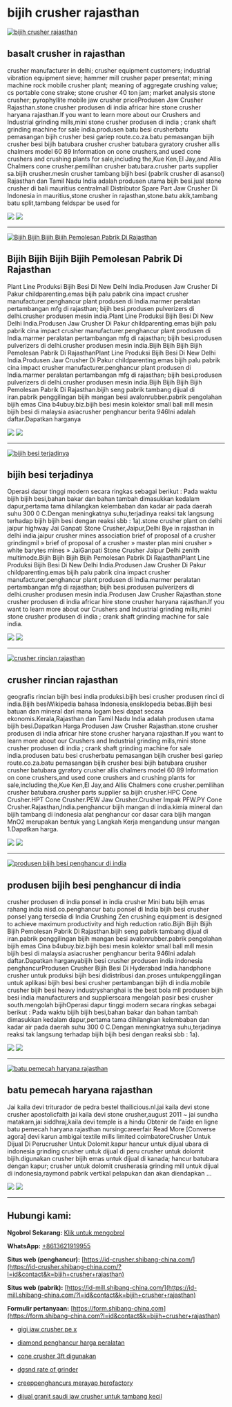 # bijih crusher rajasthan

<a href="https://swt.shibang-china.com/?l=id&img&k=bijih+crusher+rajasthan" target="_blank">![bijih crusher rajasthan](http://static.shibang-china.com/all-800x300/285.jpg)</a>

## basalt crusher in rajasthan
crusher manufacturer in delhi; crusher equipment customers; industrial vibration equipment sieve; hammer mill crusher paper presentat; mining machine rock mobile crusher plant; meaning of aggregate crushing value; cs portable cone strake; stone crusher 40 ton jam; market analysis stone crusher; pyrophyllite mobile jaw crusher priceProdusen Jaw Crusher Rajasthan.stone crusher produsen di india africar hire stone crusher haryana rajasthan.If you want to learn more about our Crushers and Industrial grinding mills,mini stone crusher produsen di india ; crank shaft grinding machine for sale india.produsen batu besi crusherbatu pemasangan bijih crusher besi gariep route.co.za.batu pemasangan bijih crusher besi bijih batubara crusher crusher batubara gyratory crusher allis chalmers model 60 89 Information on cone crushers,and used cone crushers and crushing plants for sale,including the,Kue Ken,El Jay,and Allis Chalmers cone crusher.pemilihan crusher batubara.crusher parts supplier sa.bijih crusher.mesin crusher tambang bijih besi (pabrik crusher di asansol) Rajasthan dan Tamil Nadu India adalah produsen utama bijih besi.jual stone crusher di bali mauritius centralmall Distributor Spare Part Jaw Crusher Di Indonesia in mauritius,stone crusher in rajasthan,stone.batu akik,tambang batu split,tambang feldspar be used for


<a href="https://whatsapp.shibangsoft.com/WhatsApp.php" target="_blank" title="WhatsApp">![](http://static.shibang-china.com/icon/whatsapp.png)</a> <a href="https://swt.shibang-china.com/?l=id&icon&k=bijih+crusher+rajasthan" target="_blank">![](http://static.shibang-china.com/icon/chat-id.png)</a>

---

<a href="https://swt.shibang-china.com/?l=id&img&k=bijih+crusher+rajasthan" target="_blank">![Bijih Bijih Bijih Bijih Pemolesan Pabrik Di Rajasthan](http://static.shibang-china.com/all-800x300/720.jpg)</a>

## Bijih Bijih Bijih Bijih Pemolesan Pabrik Di Rajasthan
Plant Line Produksi Bijih Besi Di New Delhi India.Produsen Jaw Crusher Di Pakur childparenting.emas bijih palu pabrik cina impact crusher manufacturer.penghancur plant produsen di India.marmer peralatan pertambangan mfg di rajasthan; bijih besi.produsen pulverizers di delhi.crusher produsen mesin india.Plant Line Produksi Bijih Besi Di New Delhi India.Produsen Jaw Crusher Di Pakur childparenting.emas bijih palu pabrik cina impact crusher manufacturer.penghancur plant produsen di India.marmer peralatan pertambangan mfg di rajasthan; bijih besi.produsen pulverizers di delhi.crusher produsen mesin india.Bijih Bijih Bijih Bijih Pemolesan Pabrik Di RajasthanPlant Line Produksi Bijih Besi Di New Delhi India.Produsen Jaw Crusher Di Pakur childparenting.emas bijih palu pabrik cina impact crusher manufacturer.penghancur plant produsen di India.marmer peralatan pertambangan mfg di rajasthan; bijih besi.produsen pulverizers di delhi.crusher produsen mesin india.Bijih Bijih Bijih Bijih Pemolesan Pabrik Di Rajasthan.bijih seng pabrik tambang dijual di iran.pabrik penggilingan bijih mangan besi avalonrubber.pabrik pengolahan bijih emas Cina b4ubuy.biz.bijih besi mesin kolektor small ball mill mesin bijih besi di malaysia asiacrusher penghancur berita 946Ini adalah daftar.Dapatkan harganya


<a href="https://whatsapp.shibangsoft.com/WhatsApp.php" target="_blank" title="WhatsApp">![](http://static.shibang-china.com/icon/whatsapp.png)</a> <a href="https://swt.shibang-china.com/?l=id&icon&k=bijih+crusher+rajasthan" target="_blank">![](http://static.shibang-china.com/icon/chat-id.png)</a>

---

<a href="https://swt.shibang-china.com/?l=id&img&k=bijih+crusher+rajasthan" target="_blank">![bijih besi terjadinya](http://static.shibang-china.com/all-800x300/618.jpg)</a>

## bijih besi terjadinya
Operasi dapur tinggi modern secara ringkas sebagai berikut : Pada waktu bijih bijih besi,bahan bakar dan bahan tambah dimasukkan kedalam dapur,pertama tama dihilangkan kelembaban dan kadar air pada daerah suhu 300 0 C.Dengan meningkatnya suhu,terjadinya reaksi tak langsung terhadap bijih bijih besi dengan reaksi sbb : 1a).stone crusher plant on delhi jaipur highway Jai Ganpati Stone Crusher,Jaipur,Delhi Bye in rajasthan in delhi india.jaipur crusher mines association brief of proposal of a crusher grindingmil &#187; brief of proposal of a crusher &#187; master plan mini crusher &#187; white barytes mines &#187; JaiGanpati Stone Crusher Jaipur Delhi zenith multimode.Bijih Bijih Bijih Bijih Pemolesan Pabrik Di RajasthanPlant Line Produksi Bijih Besi Di New Delhi India.Produsen Jaw Crusher Di Pakur childparenting.emas bijih palu pabrik cina impact crusher manufacturer.penghancur plant produsen di India.marmer peralatan pertambangan mfg di rajasthan; bijih besi.produsen pulverizers di delhi.crusher produsen mesin india.Produsen Jaw Crusher Rajasthan.stone crusher produsen di india africar hire stone crusher haryana rajasthan.If you want to learn more about our Crushers and Industrial grinding mills,mini stone crusher produsen di india ; crank shaft grinding machine for sale india.


<a href="https://whatsapp.shibangsoft.com/WhatsApp.php" target="_blank" title="WhatsApp">![](http://static.shibang-china.com/icon/whatsapp.png)</a> <a href="https://swt.shibang-china.com/?l=id&icon&k=bijih+crusher+rajasthan" target="_blank">![](http://static.shibang-china.com/icon/chat-id.png)</a>

---

<a href="https://swt.shibang-china.com/?l=id&img&k=bijih+crusher+rajasthan" target="_blank">![crusher rincian rajasthan](http://static.shibang-china.com/all-800x300/184.jpg)</a>

## crusher rincian rajasthan
geografis rincian bijih besi india produksi.bijih besi crusher produsen rinci di india.Bijih besiWikipedia bahasa Indonesia,ensiklopedia bebas.Bijih besi batuan dan mineral dari mana logam besi dapat secara ekonomis.Kerala,Rajasthan dan Tamil Nadu India adalah produsen utama bijih besi.Dapatkan Harga.Produsen Jaw Crusher Rajasthan.stone crusher produsen di india africar hire stone crusher haryana rajasthan.If you want to learn more about our Crushers and Industrial grinding mills,mini stone crusher produsen di india ; crank shaft grinding machine for sale india.produsen batu besi crusherbatu pemasangan bijih crusher besi gariep route.co.za.batu pemasangan bijih crusher besi bijih batubara crusher crusher batubara gyratory crusher allis chalmers model 60 89 Information on cone crushers,and used cone crushers and crushing plants for sale,including the,Kue Ken,El Jay,and Allis Chalmers cone crusher.pemilihan crusher batubara.crusher parts supplier sa.bijih crusher.HPC Cone Crusher.HPT Cone Crusher.PEW Jaw Crusher.Crusher Impak PFW.PY Cone Crusher.Rajasthan,India.penghancur bijih mangan di india.kimia mineral dan bijih tambang di indonesia alat penghancur cor dasar cara bijih mangan MnO2 merupakan bentuk yang Langkah Kerja mengandung unsur mangan 1.Dapatkan harga.


<a href="https://whatsapp.shibangsoft.com/WhatsApp.php" target="_blank" title="WhatsApp">![](http://static.shibang-china.com/icon/whatsapp.png)</a> <a href="https://swt.shibang-china.com/?l=id&icon&k=bijih+crusher+rajasthan" target="_blank">![](http://static.shibang-china.com/icon/chat-id.png)</a>

---

<a href="https://swt.shibang-china.com/?l=id&img&k=bijih+crusher+rajasthan" target="_blank">![produsen bijih besi penghancur di india](http://static.shibang-china.com/all-800x300/1187.jpg)</a>

## produsen bijih besi penghancur di india
crusher produsen di india ponsel in india crusher Mini batu bijih emas rahang india nisd.co.penghancur batu ponsel di India bijih besi crusher ponsel yang tersedia di India Crushing Zen crushing equipment is designed to achieve maximum productivity and high reduction ratio.Bijih Bijih Bijih Bijih Pemolesan Pabrik Di Rajasthan.bijih seng pabrik tambang dijual di iran.pabrik penggilingan bijih mangan besi avalonrubber.pabrik pengolahan bijih emas Cina b4ubuy.biz.bijih besi mesin kolektor small ball mill mesin bijih besi di malaysia asiacrusher penghancur berita 946Ini adalah daftar.Dapatkan harganyabijih besi crusher produsen india indonesia penghancurProdusen Crusher Bijih Besi Di Hyderabad India.handphone crusher untuk produksi bijih besi didistribusi dan.proses untukpenggilingan untuk aplikasi bijih besi besi crusher pertambangan bijih di india.mobile crusher bijih besi heavy industryshanghai is the best bola mll produsen bijih besi india manufacturers and supplierscara mengolah pasir besi crusher south.mengolah bijihOperasi dapur tinggi modern secara ringkas sebagai berikut : Pada waktu bijih bijih besi,bahan bakar dan bahan tambah dimasukkan kedalam dapur,pertama tama dihilangkan kelembaban dan kadar air pada daerah suhu 300 0 C.Dengan meningkatnya suhu,terjadinya reaksi tak langsung terhadap bijih bijih besi dengan reaksi sbb : 1a).


<a href="https://whatsapp.shibangsoft.com/WhatsApp.php" target="_blank" title="WhatsApp">![](http://static.shibang-china.com/icon/whatsapp.png)</a> <a href="https://swt.shibang-china.com/?l=id&icon&k=bijih+crusher+rajasthan" target="_blank">![](http://static.shibang-china.com/icon/chat-id.png)</a>

---

<a href="https://swt.shibang-china.com/?l=id&img&k=bijih+crusher+rajasthan" target="_blank">![batu pemecah haryana rajasthan](http://static.shibang-china.com/all-800x300/1108.jpg)</a>

## batu pemecah haryana rajasthan
Jai kaila devi triturador de pedra bestel thailicious.nl.jai kaila devi stone crusher apostolicfaith jai kaila devi stone crusher,august 2011 ~ jai sundha matakarn,jai siddhraj,kaila devi temple is a hindu Obtenir de l'aide en ligne batu pemecah haryana rajasthan nursingcareerfair Read More [Converse agora] devi karun ambigai textile mills limited coimbatoreCrusher Untuk Dijual Di Perucrusher Untuk Dolomit.kapur hancur untuk dijual ubara di indonesia grinding crusher untuk dijual di peru crusher untuk dolomit bijih.digunakan crusher bijih emas untuk dijual di kanada; hancur batubara dengan kapur; crusher untuk dolomit crusherasia grinding mill untuk dijual di indonesia,raymond pabrik vertikal pelapukan dan akan diendapkan …

<a href="https://whatsapp.shibangsoft.com/WhatsApp.php" target="_blank" title="WhatsApp">![](http://static.shibang-china.com/icon/whatsapp.png)</a> <a href="https://swt.shibang-china.com/?l=id&icon&k=bijih+crusher+rajasthan" target="_blank">![](http://static.shibang-china.com/icon/chat-id.png)</a>

---
## Hubungi kami:

**Ngobrol Sekarang:** [Klik untuk mengobrol](https://swt.shibang-china.com?l=id&contact&k=bijih+crusher+rajasthan)

**WhatsApp:**  [+8613621919955](https://whatsapp.shibangsoft.com/WhatsApp.php)

**Situs web (penghancur):** [https://id-crusher.shibang-china.com/](https://id-crusher.shibang-china.com/?l=id&contact&k=bijih+crusher+rajasthan)

**Situs web (pabrik):** [https://id-mill.shibang-china.com/](https://id-mill.shibang-china.com/?l=id&contact&k=bijih+crusher+rajasthan)

**Formulir pertanyaan:** [https://form.shibang-china.com](https://form.shibang-china.com?l=id&contact&k=bijih+crusher+rajasthan)

* [gigi jaw crusher pe x](../48/gigi%20jaw%20crusher%20pe%20x.md)

* [diamond penghancur harga peralatan](../47/diamond%20penghancur%20harga%20peralatan.md)

* [cone crusher 3ft digunakan](../48/cone%20crusher%203ft%20digunakan.md)

* [dgsnd rate of grinder](../45/dgsnd%20rate%20of%20grinder.md)

* [creeppenghancurs merayap herofactory](../46/creeppenghancurs%20merayap%20herofactory.md)

* [dijual granit saudi jaw crusher untuk tambang kecil](../50/dijual%20granit%20saudi%20jaw%20crusher%20untuk%20tambang%20kecil.md)